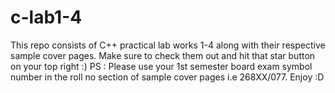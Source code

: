 # c-lab1-4
This repo consists of C++ practical lab works 1-4 along with their respective sample cover pages. Make sure to check them out and hit that star button on your top right :)
PS : Please use your 1st semester board exam symbol number in the roll no section of sample cover pages i.e 268XX/077. Enjoy :D